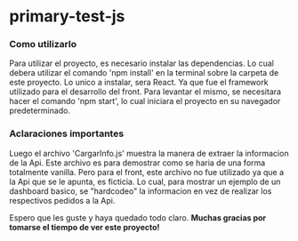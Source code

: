 <h1>primary-test-js</h1>

<h3>Como utilizarlo</h3>

Para utilizar el proyecto, es necesario instalar las dependencias. Lo cual debera utilizar el comando 'npm install' en la terminal sobre la carpeta de este proyecto. Lo unico a instalar, sera React. Ya que fue el framework utilizado para el desarrollo del front. Para levantar el mismo, se necesitara hacer el comando 'npm start', lo cual iniciara el proyecto en su navegador predeterminado.

<h3>Aclaraciones importantes</h3>

Luego el archivo 'CargarInfo.js' muestra la manera de extraer la informacion de la Api. Este archivo es para demostrar como se haria de una forma totalmente vanilla. Pero para el front, este archivo no fue utilizado ya que a la Api que se le apunta, es ficticia. Lo cual, para mostrar un ejemplo de un dashboard basico, se "hardcodeo" la informacion en vez de realizar los respectivos pedidos a la Api.


Espero que les guste y haya quedado todo claro. <b> Muchas gracias por tomarse el tiempo de ver este proyecto!</b>
